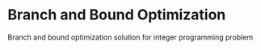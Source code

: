 # Branch and Bound Optimization
Branch and bound optimization solution for integer programming problem
